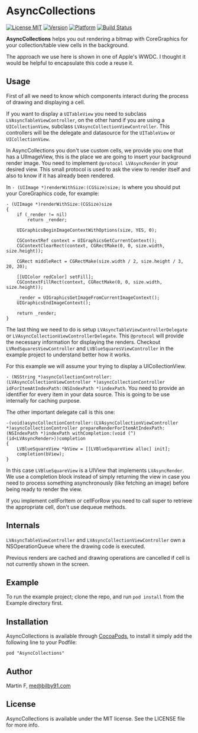 # AsyncCollections
[![License MIT](https://go-shields.herokuapp.com/license-MIT-blue.png)]()
[![Version](http://cocoapod-badges.herokuapp.com/v/AsyncCollections/badge.png)](http://cocoadocs.org/docsets/AsyncCollections)
[![Platform](http://cocoapod-badges.herokuapp.com/p/AsyncCollections/badge.png)](http://cocoadocs.org/docsets/AsyncCollections)
[![Build Status](https://travis-ci.org/bilby91/AsyncCollections.svg)](https://travis-ci.org/bilby91/AsyncCollections)

**AsyncCollections** helps you out rendering a bitmap with CoreGraphics for your collection/table view cells in the background.

The approach we use here is shown in one of Apple's WWDC. I thought it would be helpful to encapsulate this code a reuse it.

## Usage

First of all we need to know which components interact during the process of drawing and displaying a cell. 

If you want to display a `UITableView` you need to subclass `LVAsyncTableViewController`, on the other hand if you are using a `UICollectionView`, subclass `LVAsyncCollectionViewController`. This controllers will be the delegate and datasource for the `UITableView` or `UICollectionView`. 

In AsyncCollections you don't use custom cells, we provide you one that has a UIImageView, this is the place we are going to insert your background render image. You need to implement `@protocol LVAsyncRender` in your desired view. This small protocol is used to ask the view to render itself and also to know if it has already been rendered.

In `- (UIImage *)renderWithSize:(CGSize)size;` is where you should put your CoreGraphics code, for example: 

    - (UIImage *)renderWithSize:(CGSize)size
    {
        if (_render != nil)
            return _render;
        
        UIGraphicsBeginImageContextWithOptions(size, YES, 0);
        
        CGContextRef context = UIGraphicsGetCurrentContext();
        CGContextClearRect(context, CGRectMake(0, 0, size.width, size.height));
        
        CGRect middleRect = CGRectMake(size.width / 2, size.height / 3, 20, 20);

        [[UIColor redColor] setFill];
        CGContextFillRect(context, CGRectMake(0, 0, size.width, size.height));
        
        _render = UIGraphicsGetImageFromCurrentImageContext();
        UIGraphicsEndImageContext();
        
        return _render;
    }


The last thing we need to do is setup `LVAsyncTableViewControllerDelegate` or `LVAsyncCollectionViewControllerDelegate`. This `@protocol` will provide the necessary information for displaying the renders. Checkout `LVRedSquaresViewController` and `LVBlueSquaresViewController` in the example project to understand better how it works.

For this example we will assume your trying to display a UICollectionView.


`- (NSString *)asyncCollectionController:(LVAsyncCollectionViewController *)asyncCollectionController idForItemAtIndexPath:(NSIndexPath *)indexPath`. You need to provide an identifier for every item in your data source. This is going to be use internally for caching purpose. 

The other important delegate call is this one:

    -(void)asyncCollectionController:(LVAsyncCollectionViewController *)asyncCollectionController prepareRenderForItemAtIndexPath:(NSIndexPath *)indexPath withCompletion:(void (^)(id<LVAsyncRender>))completion
    {
        LVBlueSquareView *bView = [[LVBlueSquareView alloc] init];
        completion(bView);
    }

In this case `LVBlueSquareView` is a UIView that implements `LVAsyncRender`. We use a completion block instead of simply returning the view in case you need to process something asynchronously (like fetching an image) before being ready to render the view. 

If you implement cellForItem or cellForRow you need to call super to retrieve the appropriate cell, don't use dequeue methods. 

## Internals

`LVAsyncTableViewController` and `LVAsyncCollectionViewController` own a NSOperationQueue where the drawing code is executed. 

Previous renders are cached and drawing operations are cancelled if cell is not currently shown in the screen.

## Example

To run the example project; clone the repo, and run `pod install` from the Example directory first.

## Installation


AsyncCollections is available through [CocoaPods](http://cocoapods.org), to install
it simply add the following line to your Podfile:

    pod "AsyncCollections"

## Author

Martin F, me@bilby91.com

## License

AsyncCollections is available under the MIT license. See the LICENSE file for more info.

